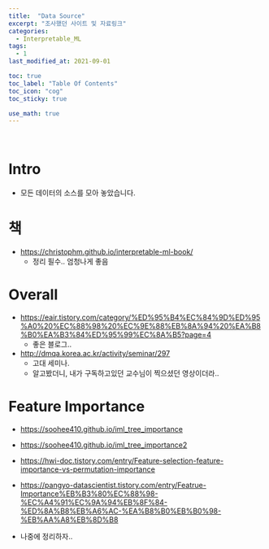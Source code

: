 ```yaml
---
title:  "Data Source"
excerpt: "조사했던 사이트 및 자료링크"
categories:
  - Interpretable_ML
tags:
  - 1
last_modified_at: 2021-09-01

toc: true
toc_label: "Table Of Contents"
toc_icon: "cog"
toc_sticky: true

use_math: true
---
```


<br>

# Intro

- 모든 데이터의 소스를 모아 놓았습니다. 

# 책

- https://christophm.github.io/interpretable-ml-book/
  - 정리 필수.. 엄청나게 좋음

# Overall

- https://eair.tistory.com/category/%ED%95%B4%EC%84%9D%ED%95%A0%20%EC%88%98%20%EC%9E%88%EB%8A%94%20%EA%B8%B0%EA%B3%84%ED%95%99%EC%8A%B5?page=4
  - 좋은 블로그.. 
- http://dmqa.korea.ac.kr/activity/seminar/297
  - 고대 세미나. 
  - 알고봤더니, 내가 구독하고있던 교수님이 찍으셨던 영상이더라.. 

# Feature Importance

- https://soohee410.github.io/iml_tree_importance
- https://soohee410.github.io/iml_tree_importance2
- https://hwi-doc.tistory.com/entry/Feature-selection-feature-importance-vs-permutation-importance

- https://pangyo-datascientist.tistory.com/entry/Featrue-Importance%EB%B3%80%EC%88%98-%EC%A4%91%EC%9A%94%EB%8F%84-%ED%8A%B8%EB%A6%AC-%EA%B8%B0%EB%B0%98-%EB%AA%A8%EB%8D%B8

- 나중에 정리하자..
